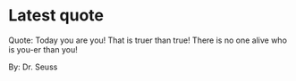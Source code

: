 # Latest quote 

Quote: Today you are you! That is truer than true! There is no one alive who is you-er than you! 

By: Dr. Seuss